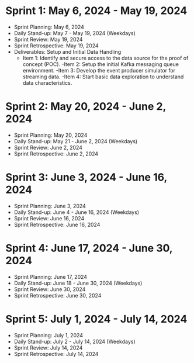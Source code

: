 # Sprint 1: May 6, 2024 - May 19, 2024
- Sprint Planning: May 6, 2024
- Daily Stand-up: May 7 - May 19, 2024 (Weekdays)
- Sprint Review: May 19, 2024
- Sprint Retrospective: May 19, 2024
- Deliverables: Setup and Initial Data Handling
  - Item 1: Identify and secure access to the data source for the proof of concept (POC).
  -Item 2: Setup the initial Kafka messaging queue environment.
  -Item 3: Develop the event producer simulator for streaming data.
  -Item 4: Start basic data exploration to understand data characteristics.
# Sprint 2: May 20, 2024 - June 2, 2024
- Sprint Planning: May 20, 2024
- Daily Stand-up: May 21 - June 2, 2024 (Weekdays)
- Sprint Review: June 2, 2024
- Sprint Retrospective: June 2, 2024
# Sprint 3: June 3, 2024 - June 16, 2024
- Sprint Planning: June 3, 2024
- Daily Stand-up: June 4 - June 16, 2024 (Weekdays)
- Sprint Review: June 16, 2024
- Sprint Retrospective: June 16, 2024
# Sprint 4: June 17, 2024 - June 30, 2024
- Sprint Planning: June 17, 2024
- Daily Stand-up: June 18 - June 30, 2024 (Weekdays)
- Sprint Review: June 30, 2024
- Sprint Retrospective: June 30, 2024
# Sprint 5: July 1, 2024 - July 14, 2024
- Sprint Planning: July 1, 2024
- Daily Stand-up: July 2 - July 14, 2024 (Weekdays)
- Sprint Review: July 14, 2024
- Sprint Retrospective: July 14, 2024
